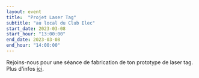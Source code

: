 ```yaml
---
layout: event
title:  "Projet Laser Tag"
subtitle: "au local du Club Elec"
start_date: 2023-03-08
start_hour: "13:00:00"
end_date: 2023-03-08
end_hour: "14:00:00"
---
```


Rejoins-nous pour une séance de fabrication de ton prototype de laser tag. Plus d'infos [ici][projet].

[projet]: https://uclouvain-club-elec.github.io/2023/02/20/projet/
